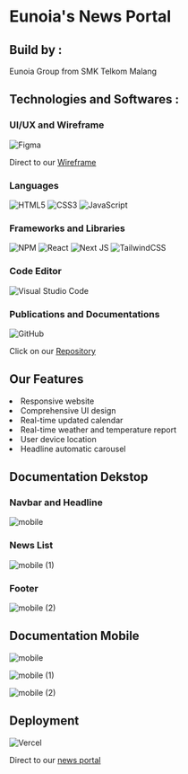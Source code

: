 # Eunoia's News Portal

## Build by : 

Eunoia Group from SMK Telkom Malang

## Technologies and Softwares :
### UI/UX and Wireframe
![Figma](https://img.shields.io/badge/figma-%23F24E1E.svg?style=for-the-badge&logo=figma&logoColor=white)

Direct to our [Wireframe](https://www.figma.com/community/file/1220719797731478608)

### Languages
![HTML5](https://img.shields.io/badge/html5-%23E34F26.svg?style=for-the-badge&logo=html5&logoColor=white)
![CSS3](https://img.shields.io/badge/css3-%231572B6.svg?style=for-the-badge&logo=css3&logoColor=white)
![JavaScript](https://img.shields.io/badge/javascript-%23323330.svg?style=for-the-badge&logo=javascript&logoColor=%23F7DF1E)

### Frameworks and Libraries
![NPM](https://img.shields.io/badge/NPM-%23CB3837.svg?style=for-the-badge&logo=npm&logoColor=white)
![React](https://img.shields.io/badge/react-%2320232a.svg?style=for-the-badge&logo=react&logoColor=%2361DAFB)
![Next JS](https://img.shields.io/badge/Next-black?style=for-the-badge&logo=next.js&logoColor=white)
![TailwindCSS](https://img.shields.io/badge/tailwindcss-%2338B2AC.svg?style=for-the-badge&logo=tailwind-css&logoColor=white)

### Code Editor
![Visual Studio Code](https://img.shields.io/badge/Visual%20Studio%20Code-0078d7.svg?style=for-the-badge&logo=visual-studio-code&logoColor=white)

### Publications and Documentations
![GitHub](https://img.shields.io/badge/github-%23121011.svg?style=for-the-badge&logo=github&logoColor=white)

Click on our [Repository](https://github.com/Eunoia-DBT-Malang/NewsPortal_Chapter-3)

## Our Features
<li> Responsive website
<li> Comprehensive UI design
<li> Real-time updated calendar
<li> Real-time weather and temperature report
<li> User device location
<li> Headline automatic carousel

## Documentation Dekstop
### Navbar and Headline
![mobile](https://user-images.githubusercontent.com/99931057/227699206-e86e7892-cc1b-4c8c-9ca7-c0988fd375d5.png)

### News List
![mobile (1)](https://user-images.githubusercontent.com/99931057/227699255-4a3c1806-d535-4889-92d0-a4bc21acf366.png)

### Footer
![mobile (2)](https://user-images.githubusercontent.com/99931057/227699284-8f98f40d-20f9-4ac1-af43-e69c8280bd16.png)

## Documentation Mobile
![mobile](https://user-images.githubusercontent.com/99931057/227710769-0dfe0152-fbe7-4bb8-b631-3624d8a9d92d.png)  

![mobile (1)](https://user-images.githubusercontent.com/99931057/227710773-19271447-61d2-4711-ae40-2c94223eaf0b.png) 

![mobile (2)](https://user-images.githubusercontent.com/99931057/227710775-3c37c791-c2c9-48ba-a7bc-ed005835f64c.png)

## Deployment
![Vercel](https://img.shields.io/badge/vercel-%23000000.svg?style=for-the-badge&logo=vercel&logoColor=white)

Direct to our [news portal](https://eunoia-news-app.vercel.app/)
